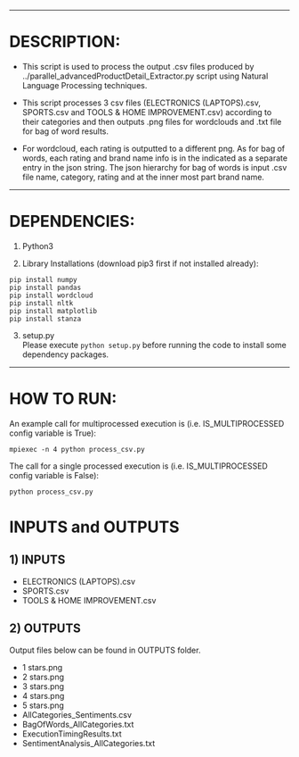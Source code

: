------------------------------
# DESCRIPTION:

- This script is used to process the output .csv files produced by ../parallel_advancedProductDetail_Extractor.py script using Natural Language Processing techniques.

- This script processes 3 csv files (ELECTRONICS (LAPTOPS).csv, SPORTS.csv and TOOLS & HOME IMPROVEMENT.csv) according to their categories and then outputs .png files for wordclouds and .txt file for bag of word results.

- For wordcloud, each rating is outputted to a different png. As for bag of words, each rating and brand name info is in the indicated as a separate entry in the json string. The json hierarchy for bag of words is input .csv file name, category, rating and at the inner most part brand name.

------------------------------
# DEPENDENCIES:

1) Python3

2) Library Installations (download pip3 first if not installed already):
```
pip install numpy
pip install pandas
pip install wordcloud
pip install nltk
pip install matplotlib
pip install stanza
```

3) setup.py  
Please execute ```python setup.py``` before running the code to install some dependency packages.
------------------------------
# HOW TO RUN:
An example call for multiprocessed execution is (i.e. IS_MULTIPROCESSED config variable is True):  
```
mpiexec -n 4 python process_csv.py
```
  
The call for a single processed execution is (i.e. IS_MULTIPROCESSED config variable is False):  
```
python process_csv.py
```

# INPUTS and OUTPUTS
  
## 1) INPUTS  
  
 - ELECTRONICS (LAPTOPS).csv  
 - SPORTS.csv  
 - TOOLS & HOME IMPROVEMENT.csv  
  
## 2) OUTPUTS  

Output files below can be found in OUTPUTS folder.  

- 1 stars.png  
- 2 stars.png  
- 3 stars.png  
- 4 stars.png  
- 5 stars.png  
- AllCategories_Sentiments.csv  
- BagOfWords_AllCategories.txt  
- ExecutionTimingResults.txt  
- SentimentAnalysis_AllCategories.txt  